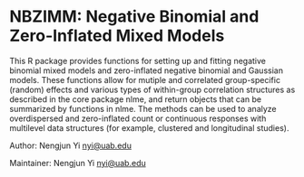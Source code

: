 # NBZIMM: Negative Binomial and Zero-Inflated Mixed Models

This R package provides functions for setting up and fitting negative binomial mixed models and zero-inflated negative binomial and Gaussian models. These functions allow for mutiple and correlated group-specific (random) effects and various types of within-group correlation structures as described in the core package nlme, and return objects that can be summarized by functions in nlme. The methods can be used to analyze overdispersed and zero-inflated count or continuous responses with multilevel data structures (for example, clustered and longitudinal studies).  


Author: Nengjun Yi nyi@uab.edu

Maintainer: Nengjun Yi nyi@uab.edu
